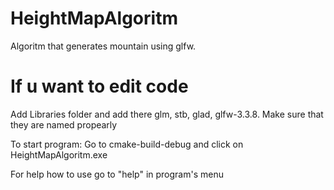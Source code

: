 # HeightMapAlgoritm
Algoritm that generates mountain using glfw.

# If u want to edit code
Add Libraries folder and add there glm, stb, glad, glfw-3.3.8. Make sure that they are named propearly

To start program:
	Go to cmake-build-debug and click on HeightMapAlgoritm.exe

For help how to use go to "help" in program's menu
